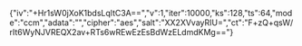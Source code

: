 {"iv":"+Hr1sW0jXoK1bdsLqltC3A==","v":1,"iter":10000,"ks":128,"ts":64,"mode":"ccm","adata":"","cipher":"aes","salt":"XX2XVvayRIU=","ct":"F+zQ+qsW/rIt6WyNJVREQX2av+RTs6wREwEzEsBdWzELdmdKMg=="}
